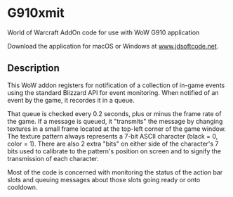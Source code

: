 # G910xmit
World of Warcraft AddOn code for use with WoW G910 application

Download the application for macOS or Windows at www.jdsoftcode.net.

## Description
This WoW addon registers for notification of a collection of in-game events using the standard Blizzard API for event monitoring. When notified of an event by the game, it recordes it in a queue.

That queue is checked every 0.2 seconds, plus or minus the frame rate of the game. If a message is queued, it "transmits" the message by changing textures in a small frame located at the top-left corner of the game window. The texture pattern always represents a 7-bit ASCII character (black = 0, color = 1). There are also 2 extra "bits" on either side of the character's 7 bits used to calibrate to the pattern's position on screen and to signify the transmission of each character.

Most of the code is concerned with monitoring the status of the action bar slots and queuing messages about those slots going ready or onto cooldown.
